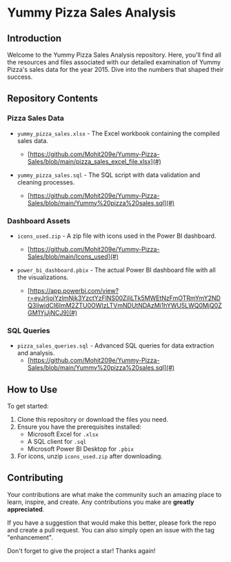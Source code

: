 # Yummy Pizza Sales Analysis

## Introduction
Welcome to the Yummy Pizza Sales Analysis repository. Here, you'll find all the resources and files associated with our detailed examination of Yummy Pizza's sales data for the year 2015. Dive into the numbers that shaped their success.

## Repository Contents

### Pizza Sales Data
- `yummy_pizza_sales.xlsx` - The Excel workbook containing the compiled sales data.
  - [https://github.com/Mohit209e/Yummy-Pizza-Sales/blob/main/pizza_sales_excel_file.xlsx](#)

- `yummy_pizza_sales.sql` - The SQL script with data validation and cleaning processes.
  - [https://github.com/Mohit209e/Yummy-Pizza-Sales/blob/main/Yummy%20pizza%20sales.sql](#)

### Dashboard Assets
- `icons_used.zip` - A zip file with icons used in the Power BI dashboard.
  - [https://github.com/Mohit209e/Yummy-Pizza-Sales/blob/main/Icons_used](#)

- `power_bi_dashboard.pbix` - The actual Power BI dashboard file with all the visualizations.
  - [https://app.powerbi.com/view?r=eyJrIjoiYzlmNjk3YzctYzFlNS00ZjliLTk5MWEtNzFmOTRmYmY2NDQ3IiwidCI6ImM2ZTU0OWIzLTVmNDUtNDAzMi1hYWU5LWQ0MjQ0ZGM1YjJjNCJ9](#)

### SQL Queries
- `pizza_sales_queries.sql` - Advanced SQL queries for data extraction and analysis.
  - [https://github.com/Mohit209e/Yummy-Pizza-Sales/blob/main/Yummy%20pizza%20sales.sql](#)

## How to Use

To get started:
1. Clone this repository or download the files you need.
2. Ensure you have the prerequisites installed:
   - Microsoft Excel for `.xlsx`
   - A SQL client for `.sql`
   - Microsoft Power BI Desktop for `.pbix`
3. For icons, unzip `icons_used.zip` after downloading.

## Contributing

Your contributions are what make the community such an amazing place to learn, inspire, and create. Any contributions you make are **greatly appreciated**.

If you have a suggestion that would make this better, please fork the repo and create a pull request. You can also simply open an issue with the tag "enhancement".

Don't forget to give the project a star! Thanks again!



